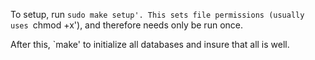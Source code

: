To setup, run `sudo make setup'. This sets file permissions (usually uses `chmod +x'), and therefore needs only be run once.

After this, `make' to initialize all databases and insure that all is well.
